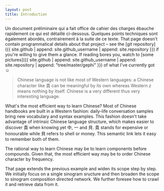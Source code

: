 ```yaml
---
layout: post
title: Introduction
---
```


Un <a>document préliminaire</a> qui a fait office de cahier des charges ébauche rapidement ce qui est détaillé ci-dessous. Quelques points techniques sont également abordés, contrairement à la suite de ce texte. That page doesn't contain programmatical details about that project – see the [git repository]({{ site.github | append: site.github_username | append: site.repository }}) if you're willing to give them a glance. If reading bores you, watch to [some pictures]({{ site.github | append: site.github_username | append: site.repository | append: "tree/master/gephi" }}) of what I've currently got ☺

> Chinese language is not like most of Western languages: a Chinese character like 貴 can be meaningful by its own whereas Western _z_ means nothing by itself. Chinese is a very different thus very interesting language.

What's the most efficient way to learn Chinese? Most of Chinese handbooks are built in a Western fashion: daily-life conversation samples bring new vocabulary and syntax examples. This fashion doesn't take advantage of intrinsic Chinese language structure, which makes easier to discover 貴 when knowing yet 中, 一 and 貝. 貴 stands for expensive or honourable while 貝 refers to shell or money. This semantic link lets it easy to remember both of them.

The rational way to learn Chinese may be to learn components before compounds. Given that, the most efficient way may be to order Chinese character by frequency.

That page extends the previous example and widen its scope step by step. We initially focus on a single sinogram sructure and then broaden the scope to sinogram composition directed network. We further foresee how to crawl it and retrieve data from it.

